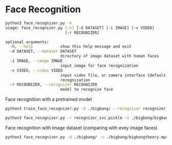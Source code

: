 # Face Recognition

```sh
python3 face_recognizer.py -h
usage: face_recognizer.py [-h] [-d DATASET] [-i IMAGE] [-v VIDEO]
                          [-r RECOGNIZER]

optional arguments:
  -h, --help            show this help message and exit
  -d DATASET, --dataset DATASET
                        directory of image dataset with human faces
  -i IMAGE, --image IMAGE
                        input image for face recognization
  -v VIDEO, --video VIDEO
                        input video file, or camera interface (default: 0) for
                        recognization
  -r RECOGNIZER, --recognizer RECOGNIZER
                        model to recognize face

```

Face recognition with a pretrained model
```sh
python3 train_face_recognizer.py -d ./bigbang/ --recognizer recognizer_svc.pickle -m svc

python3 face_recognizer.py -r recognizer_svc.pickle -v ./bigbang/bigbangtheory.mp4
```

Face recognition with image dataset (comparing with evey image faces)
```sh
python3 face_recognizer.py -d ./bigbang/ -v ./bigbang/bigbangtheory.mp4
```